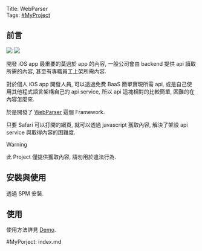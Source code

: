 Title: WebParser  
Tags: [#MyProject](index.md)

## 前言

![](https://img.shields.io/badge/Swift-5.8-blue) ![](https://img.shields.io/badge/iOS-13.0-blue)

開發 iOS app 最重要的莫過於 app 的內容, 一般公司會由 backend 提供 api 讀取所需的內容, 甚至有專職員工上架所需內容.

對於個人 iOS app 開發人員, 可以透過免費 BaaS 簡單實現所需 api, 或是自己使用其他程式語言架構自己的 api service, 所以 api 這塊相對的比較簡單, 困難的在內容怎麼來.

於是開發了 [WebParser](https://github.com/shinrenpan/WebParser) 這個 Framework.

只要 Safari 可以打開的網頁, 就可以透過 javascript 獲取內容, 解決了架設 api service 與取得內容的困難度.

> [!WARNING]  
> 此 Project 僅提供獲取內容, 請勿用於違法行為.

## 安裝與使用

透過 SPM 安裝.

## 使用

使用方法詳見 [Demo](https://github.com/shinrenpan/webparser-demo).

#MyPorject: index.md
